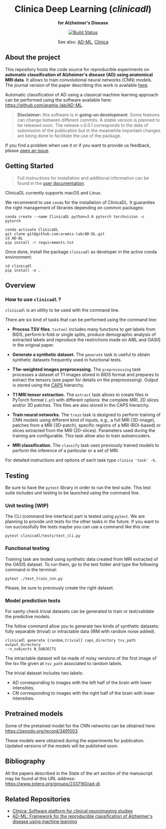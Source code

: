 <h1 align="center">
  Clinica Deep Learning (<i>clinicadl</i>)
</h1>

<p align="center"><strong>for Alzheimer's Disease</strong></p>

<p align="center">
  <a href="https://ci.inria.fr/clinicadl/job/AD-DL/job/master/">
    <img src="https://ci.inria.fr/clinicadl/buildStatus/icon?job=AD-DL%2Fmaster" alt="Build Status">
  </a>
</p>

<p align="center">
  See also:
  <a href="#related-repositories">AD-ML</a>,
  <a href="#related-repositories">Clinica</a>
</p>


## About the project

This repository hosts the code source for reproducible experiments on
**automatic classification of Alzheimer's disease (AD) using anatomical MRI
data**.
It allows to train convolutional neural networks (CNN) models.
The journal version of the paper describing this work is available
[here](https://doi.org/10.1016/j.media.2020.101694).

Automatic classification of AD using a classical machine learning approach can
be performed using the software available here:
<https://github.com/aramis-lab/AD-ML>.

> **Disclaimer:** this software is in **going-on development**. Some features can
change between different commits. A stable version is planned to be released
soon. The release v.0.0.1 corresponds to the date of submission of the
publication but in the meanwhile important changes are being done to facilitate
the use of the package.

If you find a problem when use it or if you want to provide us feedback, please
[open an issue](https://github.com/aramis-lab/ad-dl/issues).

## Getting Started
> Full instructions for installation and additional information can be found in
the [user documentation](http://www.clinica.run/clinicadl).

ClinicaDL currently supports macOS and Linux.

We recommend to use `conda` for the installation of ClinicaDL.
It guaranties the right management of libraries depending on common packages:

```{.sourceCode .bash}
conda create --name ClinicaDL python=3.6 pytorch torchvision -c pytorch

conda activate ClinicaDL
git clone git@github.com:aramis-lab/AD-DL.git
cd AD-DL
pip install -r requirements.txt
```

Once done, install the package `clinicadl` as developer in the active conda environment:

```{.sourceCode .bash}
cd clinicadl
pip install -e .
```


## Overview

### How to use `clinicadl` ?

`clinicadl` is an utility to be used with the command line.

There are six kind of tasks that can be performed using the command line:

- **Process TSV files**. `tsvtool` includes many functions to get labels from
  BIDS, perform k-fold or single splits, produce demographic analysis of
  extracted labels and reproduce the restrictions made on AIBL and OASIS in the
  original paper.

- **Generate a synthetic dataset.** The `generate` task is useful to obtain
  synthetic datasets frequently used in functional tests.

- **T1w-weighted images preprocessing.** The `preprocessing` task processes a dataset of T1
  images stored in BIDS format and prepares to extract the tensors (see paper
  for details on the preprocessing). Output is stored using the
  [CAPS](http://www.clinica.run/doc/CAPS/Introduction/) hierarchy.

- **T1 MRI tensor extraction.** The `extract` task allows to create files in
  PyTorch format (`.pt`) with different options: the complete MRI, 2D slices
  and/or 3D patches. This files are also stored in the CAPS hierarchy.

- **Train neural networks.** The `train` task is designed to perform training
  of CNN models using different kind of inputs, e.g., a full MRI (3D-image),
  patches from a MRI (3D-patch), specific regions of a MRI (ROI-based) or
  slices extracted from the MRI (2D-slices). Parameters used during the
  training are configurable. This task allow also to train autoencoders.

- **MRI classification.** The `classify` task uses previously trained models
  to perform the inference of a particular or a set of MRI.

For detailed instructions and options of each task type  `clinica 'task' -h`.

## Testing

Be sure to have the `pytest` library in order to run the test suite.  This test
suite includes unit testing to be launched using the command line.

### Unit testing (WIP)

The CLI (command line interface) part is tested using `pytest`. We are planning
to provide unit tests for the other tasks in the future. If you want to run
successfully the tests maybe you can use a command like this one:

```{.sourceCode .bash}
pytest clinicadl/tests/test_cli.py
```

### Functional testing

Training task are tested using synthetic data created from MRI extracted of the
OASIS dataset. To run them, go to the test folder and type the following
command in the terminal:

```{.sourceCode .bash}
pytest ./test_train_cnn.py
```
Please, be sure to previously create the right dataset.

### Model prediction tests

For sanity check trivial datasets can be generated to train or test/validate
the predictive models.

The follow command allow you to generate two kinds of synthetic datasets: fully
separable (trivial) or intractable data (IRM with random noise added).

```{.sourceCode .bash}
clinicadl generate {random,trivial} caps_directory tsv_path output_directory
--n_subjects N_SUBJECTS
```
The intractable dataset will be made of noisy versions of the first image of
the tsv file given at
`tsv_path` associated to random labels.

The trivial dataset includes two labels:
- AD corresponding to images with the left half of the brain with lower
  intensities,
- CN corresponding to images with the right half of the brain with lower
  intensities.

## Pretrained models

Some of the pretained model for the CNN networks can be obtained here:
<https://zenodo.org/record/3491003>  

These models were obtained during the experiments for publication.
Updated versions of the models will be published soon.

## Bibliography

All the papers described in the State of the art section of the manuscript may
be found at this URL address: <https://www.zotero.org/groups/2337160/ad-dl>.

## Related Repositories

- [Clinica: Software platform for clinical neuroimaging studies](https://github.com/aramis-lab/clinica)
- [AD-ML: Framework for the reproducible classification of Alzheimer's disease using machine learning](https://github.com/aramis-lab/AD-ML)
